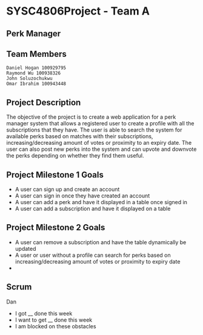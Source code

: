 # SYSC4806Project - Team A
## Perk Manager  
 
## Team Members
````
Daniel Hogan 100929795
Raymond Wu 100938326
John Soluzochukwu
Omar Ibrahim 100943448
````
 
## Project Description
The objective of the project is to create a web application for a perk manager system that allows a registered user to create a profile with all the subscriptions that they have. The user is able to search the system for available perks based on matches with their subscriptions, increasing/decreasing amount of votes or proximity to an expiry date. The user can also post new perks into the system and can upvote and downvote the perks depending on whether they find them useful. 

 
## Project Milestone 1 Goals
 - A user can sign up and create an account
 - A user can sign in once they have created an account
 - A user can add a perk and have it displayed in a table once signed in 
 - A user can add a subscription and have it displayed on a table
 
## Project Milestone 2 Goals
 - A user can remove a subscription and have the table dynamically be updated
 - A user or user without a profile can search for perks based on increasing/decreasing amount of votes or proximity to expiry date
 - 
 
 
## Scrum
Dan
- I got __ done this week 
- I want to get __ done this week
- I am blocked on these obstacles
